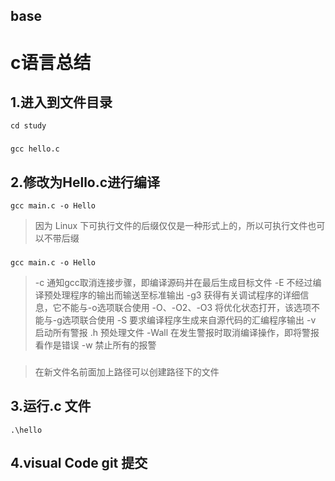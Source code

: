 ﻿## base
# c语言总结
## 1.进入到文件目录
`cd study`
###
`gcc hello.c`
## 2.修改为Hello.c进行编译
`gcc main.c -o Hello`
> 因为 Linux 下可执行文件的后缀仅仅是一种形式上的，所以可执行文件也可以不带后缀
###
`gcc main.c -o Hello`
>-c 通知gcc取消连接步骤，即编译源码并在最后生成目标文件
>-E 不经过编译预处理程序的输出而输送至标准输出
>-g3 获得有关调试程序的详细信息，它不能与-o选项联合使用
>-O、-O2、-O3 将优化状态打开，该选项不能与-g选项联合使用
>-S 要求编译程序生成来自源代码的汇编程序输出
>-v 启动所有警报
>.h 预处理文件
>-Wall 在发生警报时取消编译操作，即将警报看作是错误
>-w 禁止所有的报警 
###
> 在新文件名前面加上路径可以创建路径下的文件
## 3.运行.c 文件
`.\hello`
## 4.visual Code git 提交
